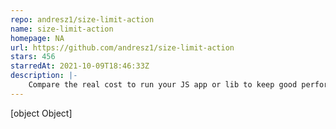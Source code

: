 ```yaml
---
repo: andresz1/size-limit-action
name: size-limit-action
homepage: NA
url: https://github.com/andresz1/size-limit-action
stars: 456
starredAt: 2021-10-09T18:46:33Z
description: |-
    Compare the real cost to run your JS app or lib to keep good performance in every pull request
---
```


[object Object]
